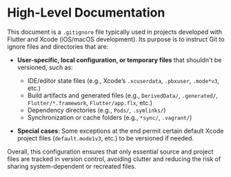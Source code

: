 # High-Level Documentation

This document is a `.gitignore` file typically used in projects developed with Flutter and Xcode (iOS/macOS development). Its purpose is to instruct Git to ignore files and directories that are:

- **User-specific, local configuration, or temporary files** that shouldn't be versioned, such as:
  - IDE/editor state files (e.g., Xcode’s `.xcuserdata`, `.pbxuser`, `.mode*v3`, etc.)
  - Build artifacts and generated files (e.g., `DerivedData/`, `.generated/`, `Flutter/*.framework`, `Flutter/app.flx`, etc.)
  - Dependency directories (e.g., `Pods/`, `.symlinks/`)
  - Synchronization or cache folders (e.g., `*sync/`, `.vagrant/`)

- **Special cases**: Some exceptions at the end permit certain default Xcode project files (`default.mode1v3`, etc.) to be versioned if needed.

Overall, this configuration ensures that only essential source and project files are tracked in version control, avoiding clutter and reducing the risk of sharing system-dependent or recreated files.